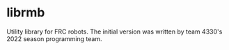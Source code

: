 # librmb
Utility library for FRC robots. The initial version was written by team 4330's 2022 season programming team.

